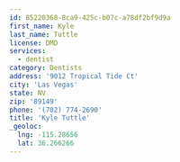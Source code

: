 ```yaml
---
id: 85220368-8ca9-425c-b07c-a78df2bf9d9a
first_name: Kyle
last_name: Tuttle
license: DMD
services:
  - dentist
category: Dentists
address: '9012 Tropical Tide Ct'
city: 'Las Vegas'
state: NV
zip: '89149'
phone: '(702) 774-2690'
title: 'Kyle Tuttle'
_geoloc:
  lng: -115.28656
  lat: 36.266266
---
```

